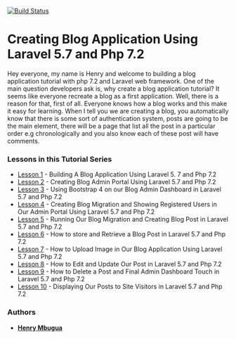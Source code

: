 [![Build Status](https://travis-ci.com/HenryLab/blog-application-in-Laravel-5.7.svg?branch=master)](https://travis-ci.com/HenryLab/blog-application-in-Laravel-5.7)
# Creating Blog Application Using Laravel 5.7 and Php 7.2

Hey everyone, my name is Henry and welcome to building a blog application tutorial with php 7.2 and Laravel web framework. One of the main question developers ask is, why create a blog application tutorial? It seems like everyone recreate a blog as a first application. Well, there is a reason for that, first of all. Everyone knows how a blog works and this make it easy for learning. When I tell you we are creating a blog, you automatically know that there is some sort of authentication system, posts are going to be the main element, there will be a page that list all the post in a particular order e.g chronologically and you also know each of these post will have comments.

### Lessons in this Tutorial Series
* [Lesson 1](https://blog.hlab.tech/part-1-building-a-blog-application-using-laravel-5-7-and-php-7-2/) - Building A Blog Application Using Laravel 5. 7 and Php 7.2
* [Lesson 2](https://blog.hlab.tech/blog-application-in-laravel-5-7/) - Creating Blog Admin Portal Using Laravel 5.7 and Php 7.2
* [Lesson 3](https://blog.hlab.tech/laravel5-7-blog-admin-setup-using-bootstrap-4/) - Using Bootstrap 4 on our Blog Admin Dashboard in Laravel 5.7 and Php 7.2
* [Lesson 4](https://blog.hlab.tech/part-iv-creating-blog-migration-and-showing-registered-users-in-our-admin-portal-using-laravel-5-7-and-php-7-2/) - Creating Blog Migration and Showing Registered Users in Our Admin Portal Using Laravel 5.7 and Php 7.2
* [Lesson 5](https://blog.hlab.tech/part-v-running-our-blog-migration-and-creating-blog-post-in-laravel-5-7-and-php-7-2/) - Running Our Blog Migration and Creating Blog Post in Laravel 5.7 and Php 7.2
* [Lesson 6](https://blog.hlab.tech/part-vi-how-to-store-and-retrieve-a-blog-post-in-laravel-5-7-and-php-7-2/) - How to store and Retrieve a Blog Post in Laravel 5.7 and Php 7.2
* [Lesson 7](https://blog.hlab.tech/part-vii-how-to-upload-image-in-our-blog-application-using-laravel-5-7-and-php-7-2/) - How to Upload Image in Our Blog Application Using Laravel 5.7 and Php 7.2
* [Lesson 8](https://blog.hlab.tech/part-viii-how-to-edit-and-update-our-post-in-laravel-5-7-and-php-7-2/) - How to Edit and Update Our Post in Laravel 5.7 and Php 7.2
* [Lesson 9](https://blog.hlab.tech/part-ix-how-to-delete-a-post-and-final-admin-dashboard-touch-in-laravel-5-7-and-php-7-2/) - How to Delete a Post and Final Admin Dashboard Touch in Laravel 5.7 and Php 7.2
* [Lesson 10](https://blog.hlab.tech/part-x-displaying-our-posts-to-site-visitors-in-laravel-5-7-and-php-7-2/) - Displaying Our Posts to Site Visitors in Laravel 5.7 and Php 7.2

### Authors
* **[Henry Mbugua](https://twitter.com/henrymbuguak)**
